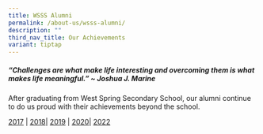 ```yaml
---
title: WSSS Alumni
permalink: /about-us/wsss-alumni/
description: ""
third_nav_title: Our Achievements
variant: tiptap
---
```

<h5>“Challenges are what make life interesting and overcoming them is what makes life meaningful.” ~&nbsp;Joshua J. Marine</h5>
<p>After graduating from West Spring Secondary School, our alumni continue
to do us proud with their achievements beyond the school.</p>
<p><a href="/wsss-alumni/2017" rel="noopener noreferrer nofollow" target="_blank">2017</a> |
<a href="/wsss-alumni/2018" rel="noopener noreferrer nofollow" target="_blank">2018</a>| <a href="/wsss-alumni/2019" rel="noopener noreferrer nofollow" target="_blank">2019</a> |
<a href="/wsss-alumni/2020" rel="noopener noreferrer nofollow" target="_blank">2020</a>| <a href="/wsss-alumni/2022" rel="noopener noreferrer nofollow" target="_blank">2022</a>
</p>